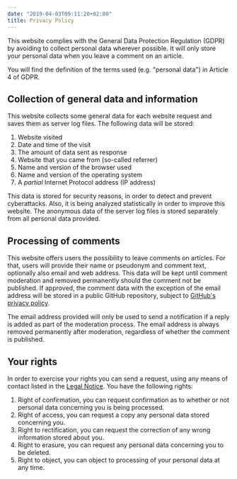 ```yaml
---
date: "2019-04-03T09:11:20+02:00"
title: Privacy Policy
---
```


This website complies with the General Data Protection Regulation (GDPR) by avoiding to collect personal data wherever possible. It will only store your personal data when you leave a comment on an article.

You will find the definition of the terms used (e.g. "personal data") in Article 4 of GDPR.

## Collection of general data and information

This website collects some general data for each website request and saves them as server log files. The following data will be stored:

1. Website visited
2. Date and time of the visit
3. The amount of data sent as response
4. Website that you came from (so-called referrer)
5. Name and version of the browser used
6. Name and version of the operating system
5. A *partial* Internet Protocol address (IP address)

This data is stored for security reasons, in order to detect and prevent cyberattacks. Also, it is being analyzed statistically in order to improve this website. The anonymous data of the server log files is stored separately from all personal data provided.

## Processing of comments

This website offers users the possibility to leave comments on articles. For that, users will provide their name or pseudonym and comment text, optionally also email and web address. This data will be kept until comment moderation and removed permanently should the comment not be published. If approved, the comment data with the exception of the email address will be stored in a public GitHub repository, subject to [GitHub's privacy policy](https://github.com/site/privacy).

The email address provided will only be used to send a notification if a reply is added as part of the moderation process. The email address is always removed permanently after moderation, regardless of whether the comment is published.

## Your rights

In order to exercise your rights you can send a request, using any means of contact listed in the [Legal Notice](/impressum/). You have the following rights:

1. Right of confirmation, you can request confirmation as to whether or not personal data concerning you is being processed.
2. Right of access, you can request a copy any personal data stored concerning you.
3. Right to rectification, you can request the correction of any wrong information stored about you.
4. Right to erasure, you can request any personal data concerning you to be deleted.
5. Right to object, you can object to processing of your personal data at any time.
